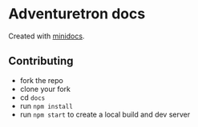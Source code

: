 # Adventuretron docs

Created with [minidocs](https://github.com/freeman-lab/minidocs).

## Contributing

- fork the repo
- clone your fork
- cd `docs`
- run `npm install`
- run `npm start` to create a local build and dev server
